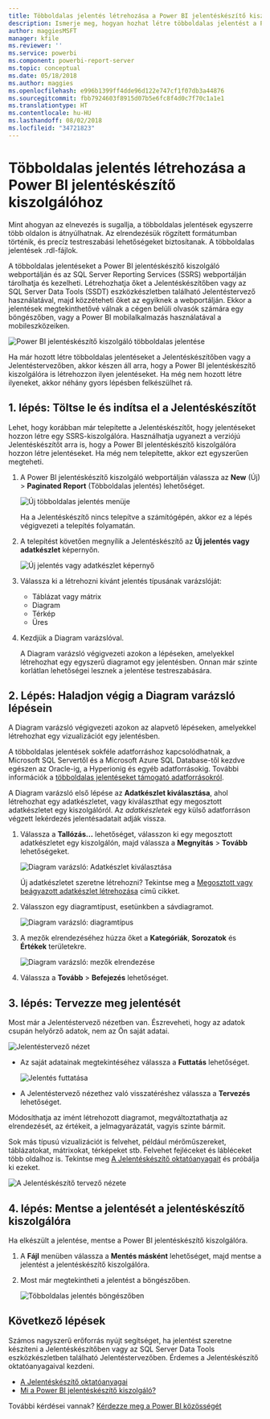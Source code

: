 ```yaml
---
title: Többoldalas jelentés létrehozása a Power BI jelentéskészítő kiszolgálóhoz
description: Ismerje meg, hogyan hozhat létre többoldalas jelentést a Power BI jelentéskészítő kiszolgálóra néhány egyszerű lépésben.
author: maggiesMSFT
manager: kfile
ms.reviewer: ''
ms.service: powerbi
ms.component: powerbi-report-server
ms.topic: conceptual
ms.date: 05/18/2018
ms.author: maggies
ms.openlocfilehash: e996b1399ff4dde96d122e747cf1f07db3a44876
ms.sourcegitcommit: fbb7924603f8915d07b5e6fc8f4d0c7f70c1a1e1
ms.translationtype: HT
ms.contentlocale: hu-HU
ms.lasthandoff: 08/02/2018
ms.locfileid: "34721823"
---
```

# <a name="create-a-paginated-report-for-power-bi-report-server"></a>Többoldalas jelentés létrehozása a Power BI jelentéskészítő kiszolgálóhoz
Mint ahogyan az elnevezés is sugallja, a többoldalas jelentések egyszerre több oldalon is átnyúlhatnak. Az elrendezésük rögzített formátumban történik, és precíz testreszabási lehetőségeket biztosítanak. A többoldalas jelentések .rdl-fájlok.

A többoldalas jelentéseket a Power BI jelentéskészítő kiszolgáló webportálján és az SQL Server Reporting Services (SSRS) webportálján tárolhatja és kezelheti. Létrehozhatja őket a Jelentéskészítőben vagy az SQL Server Data Tools (SSDT) eszközkészletben található Jelentéstervező használatával, majd közzéteheti őket az egyiknek a webportálján. Ekkor a jelentések megtekinthetővé válnak a cégen belüli olvasók számára egy böngészőben, vagy a Power BI mobilalkalmazás használatával a mobileszközeiken.

![Power BI jelentéskészítő kiszolgáló többoldalas jelentése](media/quickstart-create-paginated-report/reportserver-paginated-report.png)

Ha már hozott létre többoldalas jelentéseket a Jelentéskészítőben vagy a Jelentéstervezőben, akkor készen áll arra, hogy a Power BI jelentéskészítő kiszolgálóra is létrehozzon ilyen jelentéseket. Ha még nem hozott létre ilyeneket, akkor néhány gyors lépésben felkészülhet rá.

## <a name="step-1-install-and-start-report-builder"></a>1. lépés: Töltse le és indítsa el a Jelentéskészítőt
Lehet, hogy korábban már telepítette a Jelentéskészítőt, hogy jelentéseket hozzon létre egy SSRS-kiszolgálóra. Használhatja ugyanezt a verziójú Jelentéskészítőt arra is, hogy a Power BI jelentéskészítő kiszolgálóra hozzon létre jelentéseket. Ha még nem telepítette, akkor ezt egyszerűen megteheti.

1. A Power BI jelentéskészítő kiszolgáló webportálján válassza az **New** (Új) > **Paginated Report** (Többoldalas jelentés) lehetőséget.
   
    ![Új többoldalas jelentés menüje](media/quickstart-create-paginated-report/reportserver-new-paginated-report-menu.png)
   
    Ha a Jelentéskészítő nincs telepítve a számítógépén, akkor ez a lépés végigvezeti a telepítés folyamatán.
2. A telepítést követően megnyílik a Jelentéskészítő az **Új jelentés vagy adatkészlet** képernyőn.
   
    ![Új jelentés vagy adatkészlet képernyő](media/quickstart-create-paginated-report/reportserver-paginated-new-report-screen.png)
3. Válassza ki a létrehozni kívánt jelentés típusának varázslóját:
   
   * Táblázat vagy mátrix
   * Diagram
   * Térkép
   * Üres
4. Kezdjük a Diagram varázslóval.
   
    A Diagram varázsló végigvezeti azokon a lépéseken, amelyekkel létrehozhat egy egyszerű diagramot egy jelentésben. Onnan már szinte korlátlan lehetőségei lesznek a jelentése testreszabására.

## <a name="step-2-go-through-the-chart-wizard"></a>2. Lépés: Haladjon végig a Diagram varázsló lépésein
A Diagram varázsló végigvezeti azokon az alapvető lépéseken, amelyekkel létrehozhat egy vizualizációt egy jelentésben.

A többoldalas jelentések sokféle adatforráshoz kapcsolódhatnak, a Microsoft SQL Servertől és a Microsoft Azure SQL Database-től kezdve egészen az Oracle-ig, a Hyperionig és egyéb adatforrásokig. További információk a [többoldalas jelentéseket támogató adatforrásokról](connect-data-sources.md).

A Diagram varázsló első lépése az **Adatkészlet kiválasztása**, ahol létrehozhat egy adatkészletet, vagy kiválaszthat egy megosztott adatkészletet egy kiszolgálóról. Az *adatkészletek* egy külső adatforráson végzett lekérdezés jelentésadatait adják vissza.

1. Válassza a **Tallózás...** lehetőséget, válasszon ki egy megosztott adatkészletet egy kiszolgálón, majd válassza a **Megnyitás** > **Tovább** lehetőségeket.
   
    ![Diagram varázsló: Adatkészlet kiválasztása](media/quickstart-create-paginated-report/reportserver-paginated-choose-dataset.png)
   
     Új adatkészletet szeretne létrehozni? Tekintse meg a [Megosztott vagy beágyazott adatkészlet létrehozása](https://docs.microsoft.com/sql/reporting-services/report-data/create-a-shared-dataset-or-embedded-dataset-report-builder-and-ssrs) című cikket.
2. Válasszon egy diagramtípust, esetünkben a sávdiagramot.
   
    ![Diagram varázsló: diagramtípus](media/quickstart-create-paginated-report/reportserver-paginated-choose-chart-type.png)
3. A mezők elrendezéséhez húzza őket a **Kategóriák**, **Sorozatok** és **Értékek** területekre.
   
    ![Diagram varázsló: mezők elrendezése](media/quickstart-create-paginated-report/reportserver-paginated-arrange-fields.png)
4. Válassza a **Tovább** > **Befejezés** lehetőséget.

## <a name="step-3-design-your-report"></a>3. lépés: Tervezze meg jelentését
Most már a Jelentéstervező nézetben van. Észreveheti, hogy az adatok csupán helyőrző adatok, nem az Ön saját adatai.

![Jelentéstervező nézet](media/quickstart-create-paginated-report/reportserver-paginated-preview-report.png)

* Az saját adatainak megtekintéséhez válassza a **Futtatás** lehetőséget.
  
     ![Jelentés futtatása](media/quickstart-create-paginated-report/reportserver-paginated-run-report.png)
* A Jelentéstervező nézethez való visszatéréshez válassza a **Tervezés** lehetőséget.

Módosíthatja az imént létrehozott diagramot, megváltoztathatja az elrendezését, az értékeit, a jelmagyarázatát, vagyis szinte bármit.

Sok más típusú vizualizációt is felvehet, például mérőműszereket, táblázatokat, mátrixokat, térképeket stb. Felvehet fejléceket és lábléceket több oldalhoz is. Tekintse meg [A Jelentéskészítő oktatóanyagait](https://docs.microsoft.com/sql/reporting-services/report-builder-tutorials) és próbálja ki ezeket.

![A Jelentéskészítő tervező nézete](media/quickstart-create-paginated-report/reportserver-paginated-finished-design-report.png)

## <a name="step-4-save-your-report-to-the-report-server"></a>4. lépés: Mentse a jelentését a jelentéskészítő kiszolgálóra
Ha elkészült a jelentése, mentse a Power BI jelentéskészítő kiszolgálóra.

1. A **Fájl** menüben válassza a **Mentés másként** lehetőséget, majd mentse a jelentést a jelentéskészítő kiszolgálóra. 
2. Most már megtekintheti a jelentést a böngészőben.
   
    ![Többoldalas jelentés böngészőben](media/quickstart-create-paginated-report/reportserver-paginated-report.png)

## <a name="next-steps"></a>Következő lépések
Számos nagyszerű erőforrás nyújt segítséget, ha jelentést szeretne készíteni a Jelentéskészítőben vagy az SQL Server Data Tools eszközkészletben található Jelentéstervezőben. Érdemes a Jelentéskészítő oktatóanyagaival kezdeni.

* [A Jelentéskészítő oktatóanyagai](https://docs.microsoft.com/sql/reporting-services/report-builder-tutorials)
* [Mi a Power BI jelentéskészítő kiszolgáló?](get-started.md)  

További kérdései vannak? [Kérdezze meg a Power BI közösségét](https://community.powerbi.com/)

